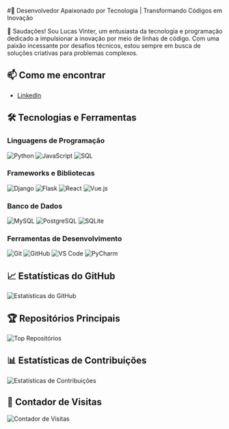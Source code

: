 #🚀 Desenvolvedor Apaixonado por Tecnologia | Transformando Códigos em Inovação

👋 Saudações! Sou Lucas Vinter, um entusiasta da tecnologia e programação dedicado a impulsionar a inovação por meio de linhas de código. Com uma paixão incessante por desafios técnicos, estou sempre em busca de soluções criativas para problemas complexos.

## 📫 Como me encontrar
- [LinkedIn](https://linkedin.com/in/LucasVinter)

## 🛠️ Tecnologias e Ferramentas

### Linguagens de Programação
![Python](https://img.shields.io/badge/-Python-3776AB?style=flat-square&logo=python&logoColor=white)
![JavaScript](https://img.shields.io/badge/-JavaScript-F7DF1E?style=flat-square&logo=javascript&logoColor=black)
![SQL](https://img.shields.io/badge/-SQL-4479A1?style=flat-square&logo=postgresql&logoColor=white)

### Frameworks e Bibliotecas
![Django](https://img.shields.io/badge/-Django-092E20?style=flat-square&logo=django&logoColor=white)
![Flask](https://img.shields.io/badge/-Flask-000000?style=flat-square&logo=flask&logoColor=white)
![React](https://img.shields.io/badge/-React-61DAFB?style=flat-square&logo=react&logoColor=black)
![Vue.js](https://img.shields.io/badge/-Vue.js-4FC08D?style=flat-square&logo=vue.js&logoColor=white)

### Banco de Dados
![MySQL](https://img.shields.io/badge/-MySQL-4479A1?style=flat-square&logo=mysql&logoColor=white)
![PostgreSQL](https://img.shields.io/badge/-PostgreSQL-336791?style=flat-square&logo=postgresql&logoColor=white)
![SQLite](https://img.shields.io/badge/-SQLite-003B57?style=flat-square&logo=sqlite&logoColor=white)

### Ferramentas de Desenvolvimento
![Git](https://img.shields.io/badge/-Git-F05032?style=flat-square&logo=git&logoColor=white)
![GitHub](https://img.shields.io/badge/-GitHub-181717?style=flat-square&logo=github&logoColor=white)
![VS Code](https://img.shields.io/badge/-VS%20Code-007ACC?style=flat-square&logo=visual-studio-code&logoColor=white)
![PyCharm](https://img.shields.io/badge/-PyCharm-000000?style=flat-square&logo=pycharm&logoColor=white)

## 📈 Estatísticas do GitHub
![Estatísticas do GitHub](https://github-readme-stats.vercel.app/api?username=LucasVinter&show_icons=true&theme=dark&hide_border=true)

## 🏆 Repositórios Principais
![Top Repositórios](https://github-readme-stats.vercel.app/api/top-langs/?username=LucasVinter&layout=compact&theme=dark&hide_border=true)

## 📊 Estatísticas de Contribuições
![Estatísticas de Contribuições](https://github-readme-streak-stats.herokuapp.com/?user=LucasVinter&theme=dark&hide_border=true)

## 📅 Contador de Visitas
![Contador de Visitas](https://visitor-badge.glitch.me/badge?page_id=LucasVinter.LucasVinter)
